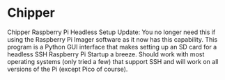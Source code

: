 # Chipper
Chipper Raspberry Pi Headless Setup
Update: You no longer need this if using the Raspberry Pi Imager software as it now has this capability.
This program is a Python GUI interface that makes setting up an SD card for a headless SSH Raspberry Pi Startup a breeze. Should work with most operating systems (only tried a few) that support SSH and will work on all versions of the Pi (except Pico of course).
